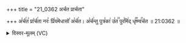 +++
title = "21_0362 अर्चत प्रार्चता"

+++
अ꣡र्च꣢त꣣ प्रा꣡र्च꣢ता नरः꣣ प्रि꣡य꣢मेधासो꣣ अ꣡र्च꣢त। अ꣡र्च꣢न्तु पुत्र꣣का꣢ उ꣣त꣢꣫ पुर꣣मि꣢द् धृ꣣꣬ष्ण्व꣢꣯र्चत ॥ 21:0362 ॥

<details><summary>विस्वर-मूलम् (VC)</summary>

अर्चत प्रार्चता नरः प्रियमेधासो अर्चत । अर्चन्तु पुत्रका उत पुरमिद्धृष्ण्वर्चत ॥३६२॥
</details>